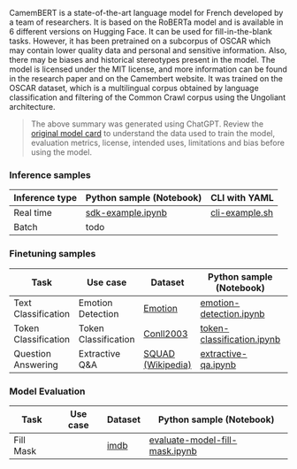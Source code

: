 CamemBERT is a state-of-the-art language model for French developed by a team of researchers. It is based on the RoBERTa model and is available in 6 different versions on Hugging Face. It can be used for fill-in-the-blank tasks. However, it has been pretrained on a subcorpus of OSCAR which may contain lower quality data and personal and sensitive information. Also, there may be biases and historical stereotypes present in the model. The model is licensed under the MIT license, and more information can be found in the research paper and on the Camembert website. It was trained on the OSCAR dataset, which is a multilingual corpus obtained by language classification and filtering of the Common Crawl corpus using the Ungoliant architecture.

> The above summary was generated using ChatGPT. Review the [original model card](https://huggingface.co/camembert-base) to understand the data used to train the model, evaluation metrics, license, intended uses, limitations and bias before using the model.

### Inference samples

Inference type|Python sample (Notebook)|CLI with YAML
|--|--|--|
Real time|[sdk-example.ipynb](https://aka.ms/azureml-infer-sdk)|[cli-example.sh](https://aka.ms/azureml-infer-cli)
Batch | todo


### Finetuning samples

Task|Use case|Dataset|Python sample (Notebook)|CLI with YAML
|---|--|--|--|--|
Text Classification|Emotion Detection|[Emotion](https://huggingface.co/datasets/dair-ai/emotion)|[emotion-detection.ipynb](https://aka.ms/azureml-ft-sdk-emotion-detection)|[emotion-detection.sh](https://aka.ms/azureml-ft-cli-emotion-detection)
Token Classification|Token Classification|[Conll2003](https://huggingface.co/datasets/conll2003)|[token-classification.ipynb](https://aka.ms/azureml-ft-sdk-token-classification)|[token-classification.sh](https://aka.ms/azureml-ft-cli-token-classification)
Question Answering|Extractive Q&A|[SQUAD (Wikipedia)](https://huggingface.co/datasets/squad)|[extractive-qa.ipynb](https://aka.ms/azureml-ft-sdk-extractive-qa)|[extractive-qa.sh](https://aka.ms/azureml-ft-cli-extractive-qa)


### Model Evaluation

|Task|Use case|Dataset|Python sample (Notebook)|
|---|--|--|--|
|Fill Mask||[imdb](https://huggingface.co/datasets/imdb)|[evaluate-model-fill-mask.ipynb](https://aka.ms/azureml-eval-sdk-fill-mask/)|





